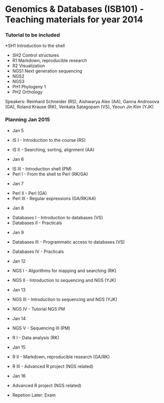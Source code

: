 Genomics & Databases (ISB101) - Teaching materials for year 2014
================================================================



### Tutorial to be included

  *SH1 Introduction to the shell
 *  SH2 Control structures
 * R1 Markdown, reproducible research
 * R2 Visualization
 * NGS1 Next generation sequencing 
 * NGS2 
 * NGS3 
 * PH1 Phylogeny 1
 * PH2 Orthology

Speakers: Reinhard Schneider (RS), Aishwarya Alex (AA), Ganna Androsova (GA), Roland Krause (RK), Venkata Satagopam (VS), Yeoun Jin Kim (YJK)

### Planning Jan 2015

* Jan 5
 * IS I - Introduction to the course (RS)
 * IS II - Searching, sorting, alignment (AA) 

 * Jan 6
  - IS III - Introduction shell (PM)
  - Perl I - From the shell to Perl (RK/GA)

* Jan 7
 - Perl  II - Perl (GA)
 - Perl III - Regular expressions (GA/RK/AA) 
 
 * Jan 8
 - Databases I - Introduction to databases (VS)
 - Databases II - Practicals

* Jan 9
 * Databases III - Programmatic access to databases (VS)
 * Databases IV - Practicals

* Jan 12
 * NGS I - Algorithms for mapping and searching (RK)
 * NGS II - Introduction to sequencing and NGS (YJK)

* Jan 13
 * NGS III  - Introduction to sequencing and NGS (YJK)
 * NGS IV - Tutorial NGS PM

* Jan 14 
 * NGS V - Sequencing III (PM)
 * R I - Data analysis  (RK)

* Jan 15 
 * R II - Markdown, reproducible research (GA/RK)
 * R III - Advanced R project (NGS related)

* Jan 16 
 * Advanced R project (NGS related)
 * Repetion 
Later: Exam
